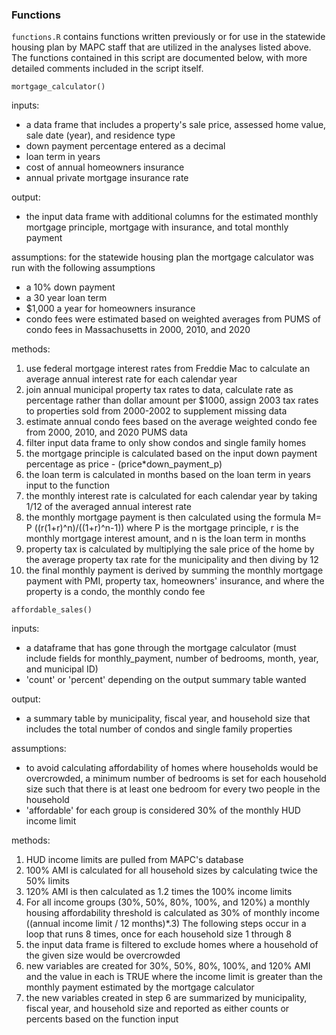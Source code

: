 ### Functions

`functions.R` contains functions written previously or for use in the statewide housing plan by MAPC staff that are utilized in the analyses listed above. 
The functions contained in this script are documented below, with more detailed comments included in the script itself.

`mortgage_calculator()`

inputs:
- a data frame that includes a property's sale price, assessed home value, sale date (year), and residence type
- down payment percentage entered as a decimal
- loan term in years
- cost of annual homeowners insurance
- annual private mortgage insurance rate

output:
- the input data frame with additional columns for the estimated monthly mortgage principle, mortgage with insurance, and total monthly payment

assumptions:
for the statewide housing plan the mortgage calculator was run with the following assumptions
- a 10% down payment
- a 30 year loan term
- $1,000 a year for homeowners insurance
- condo fees were estimated based on weighted averages from PUMS of condo fees in Massachusetts in 2000, 2010, and 2020

methods:
1. use federal mortgage interest rates from Freddie Mac to calculate an average annual interest rate for each calendar year
2. join annual municipal property tax rates to data, calculate rate as percentage rather than dollar amount per $1000, assign 2003 tax rates to properties sold from 2000-2002 to supplement missing data
3. estimate annual condo fees based on the average weighted condo fee from 2000, 2010, and 2020 PUMS data
4. filter input data frame to only show condos and single family homes
5. the mortgage principle is calculated based on the input down payment percentage as price - (price*down_payment_p)
6. the loan term is calculated in months based on the loan term in years input to the function
7. the monthly interest rate is calculated for each calendar year by taking 1/12 of the averaged annual interest rate
8. the monthly mortgage payment is then calculated using the formula M= P ((r(1+r)^n)/((1+r)^n-1)) where P is the mortgage principle, r is the monthly mortgage interest amount, and n is the loan term in months
9. property tax is calculated by multiplying the sale price of the home by the average property tax rate for the municipality and then diving by 12
10. the final monthly payment is derived by summing the monthly mortgage payment with PMI, property tax, homeowners' insurance, and where the property is a condo, the monthly condo fee


`affordable_sales()`

inputs:
- a dataframe that has gone through the mortgage calculator (must include fields for monthly_payment, number of bedrooms, month, year, and municipal ID)
- 'count' or 'percent' depending on the output summary table wanted

output:
- a summary table by municipality, fiscal year, and household size that includes the total number of condos and single family properties

assumptions:
- to avoid calculating affordability of homes where households would be overcrowded, a minimum number of bedrooms is set for each household size such that there is at least one bedroom for every two people in the household
- 'affordable' for each group is considered 30% of the monthly HUD income limit

methods:
1. HUD income limits are pulled from MAPC's database
2. 100% AMI is calculated for all household sizes by calculating twice the 50% limits
3. 120% AMI is then calculated as 1.2 times the 100% income limits
4. For all income groups (30%, 50%, 80%, 100%, and 120%) a monthly housing affordability threshold is calculated as 30% of monthly income ((annual income limit / 12 months)*.3)
The following steps occur in a loop that runs 8 times, once for each household size 1 through 8
5. the input data frame is filtered to exclude homes where a household of the given size would be overcrowded
6. new variables are created for 30%, 50%, 80%, 100%, and 120% AMI and the value in each is TRUE where the income limit is greater than the monthly payment estimated by the mortgage calculator
7. the new variables created in step 6 are summarized by municipality, fiscal year, and household size and reported as either counts or percents based on the function input

